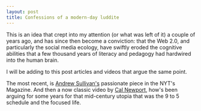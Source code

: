 ```yaml
---
layout: post
title: Confessions of a modern-day luddite
---
```


This is an idea that crept into my attention (or what was left of it) a couple of years ago, and has since then become a conviction: that the Web 2.0, and particularly the social media ecology, have swiftly eroded the cognitive abilities that a few thousand years of literacy and pedagogy had hardwired into the human brain.

I will be adding to this post articles and videos that argue the same point. 

The most recent, is [Andrew Sullivan's](http://nymag.com/selectall/2016/09/andrew-sullivan-technology-almost-killed-me.html) passionate piece in the NYT's Magazine. And then a now classic video by [Cal Newport](https://www.youtube.com/watch?v=3E7hkPZ-HTk), how's been arguing for some years for that mid-century utopia that was the 9 to 5 schedule and the focused life.

 